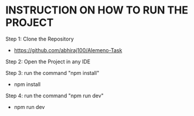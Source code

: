 # INSTRUCTION ON HOW TO RUN THE PROJECT

Step 1: Clone the Repository <br/>
- https://github.com/abhiraj100/Alemeno-Task

Step 2: Open the Project in any IDE<br/>

Step 3: run the command "npm install"<br/>
- npm install

Step 4: run the command "npm run dev"<br/>
- npm run dev
